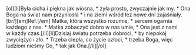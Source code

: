 [ol][li]Była cicha i piękna jak wiosna, * żyła prosto, zwyczajnie jak my. * Ona Boga na świat nam przyniosła * i na ziemi wśród łez nowe dni zajaśniały.[br/][em]Ref.[/em] Matka, która wszystko rozumie, * sercem ogarnia każdego z nas. * Matka zobaczyć dobro w nas umie, * Ona jest z nami w każdy czas.[/li][li]Dzisiaj światu potrzeba dobroci, * by niepokój zwyciężyć i zło. * Trzeba ciepła, co życie ozłoci, * trzeba Boga, więc ludziom nieśmy Go, * tak jak Ona.[/li][/ol]